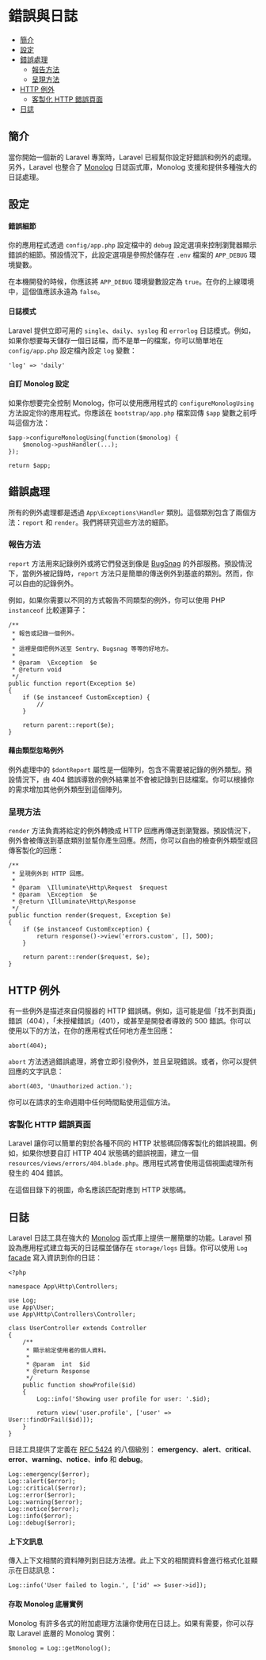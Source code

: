# 錯誤與日誌

- [簡介](#introduction)
- [設定](#configuration)
- [錯誤處理](#the-exception-handler)
    - [報告方法](#report-method)
    - [呈現方法](#render-method)
- [HTTP 例外](#http-exceptions)
    - [客製化 HTTP 錯誤頁面](#custom-http-error-pages)
- [日誌](#logging)

<a name="introduction"></a>
## 簡介

當你開始一個新的 Laravel 專案時，Laravel 已經幫你設定好錯誤和例外的處理。另外，Laravel 也整合了 [Monolog](https://github.com/Seldaek/monolog) 日誌函式庫，Monolog 支援和提供多種強大的日誌處理。

<a name="configuration"></a>
## 設定

#### 錯誤細節

你的應用程式透過 `config/app.php` 設定檔中的 `debug` 設定選項來控制瀏覽器顯示錯誤的細節。預設情況下，此設定選項是參照於儲存在 `.env` 檔案的 `APP_DEBUG` 環境變數。

在本機開發的時候，你應該將 `APP_DEBUG` 環境變數設定為 `true`。在你的上線環境中，這個值應該永遠為 `false`。

#### 日誌模式

Laravel 提供立即可用的 `single`、`daily`、`syslog` 和 `errorlog` 日誌模式。例如，如果你想要每天儲存一個日誌檔，而不是單一的檔案，你可以簡單地在 `config/app.php` 設定檔內設定 `log` 變數：

    'log' => 'daily'

#### 自訂 Monolog 設定

如果你想要完全控制 Monolog，你可以使用應用程式的 `configureMonologUsing` 方法設定你的應用程式。你應該在 `bootstrap/app.php` 檔案回傳 `$app` 變數之前呼叫這個方法：

    $app->configureMonologUsing(function($monolog) {
        $monolog->pushHandler(...);
    });

    return $app;

<a name="the-exception-handler"></a>
## 錯誤處理

所有的例外處理都是透過 `App\Exceptions\Handler` 類別。這個類別包含了兩個方法：`report` 和 `render`。我們將研究這些方法的細節。

<a name="report-method"></a>
### 報告方法

`report` 方法用來記錄例外或將它們發送到像是 [BugSnag](https://bugsnag.com) 的外部服務。預設情況下，當例外被記錄時，`report` 方法只是簡單的傳送例外到基底的類別。然而，你可以自由的記錄例外。

例如，如果你需要以不同的方式報告不同類型的例外，你可以使用 PHP `instanceof` 比較運算子：

    /**
     * 報告或記錄一個例外。
     *
     * 這裡是個把例外送至 Sentry、Bugsnag 等等的好地方。
     *
     * @param  \Exception  $e
     * @return void
     */
    public function report(Exception $e)
    {
        if ($e instanceof CustomException) {
            //
        }

        return parent::report($e);
    }

#### 藉由類型忽略例外

例外處理中的 `$dontReport` 屬性是一個陣列，包含不需要被記錄的例外類型。預設情況下，由 404 錯誤導致的例外結果並不會被記錄到日誌檔案。你可以根據你的需求增加其他例外類型到這個陣列。

<a name="render-method"></a>
### 呈現方法

`render` 方法負責將給定的例外轉換成 HTTP 回應再傳送到瀏覽器。預設情況下，例外會被傳送到基底類別並幫你產生回應。然而，你可以自由的檢查例外類型或回傳客製化的回應：

    /**
     * 呈現例外到 HTTP 回應。
     *
     * @param  \Illuminate\Http\Request  $request
     * @param  \Exception  $e
     * @return \Illuminate\Http\Response
     */
    public function render($request, Exception $e)
    {
        if ($e instanceof CustomException) {
            return response()->view('errors.custom', [], 500);
        }

        return parent::render($request, $e);
    }

<a name="http-exceptions"></a>
## HTTP 例外

有一些例外是描述來自伺服器的 HTTP 錯誤碼。例如，這可能是個「找不到頁面」錯誤（404），「未授權錯誤」（401），或甚至是開發者導致的 500 錯誤。你可以使用以下的方法，在你的應用程式任何地方產生回應：

    abort(404);

`abort` 方法透過錯誤處理，將會立即引發例外，並且呈現錯誤。或者，你可以提供回應的文字訊息：

    abort(403, 'Unauthorized action.');

你可以在請求的生命週期中任何時間點使用這個方法。

<a name="custom-http-error-pages"></a>
### 客製化 HTTP 錯誤頁面

Laravel 讓你可以簡單的對於各種不同的 HTTP 狀態碼回傳客製化的錯誤視圖。例如，如果你想要自訂 HTTP 404 狀態碼的錯誤視圖，建立一個 `resources/views/errors/404.blade.php`。應用程式將會使用這個視圖處理所有發生的 404 錯誤。

在這個目錄下的視圖，命名應該匹配對應到 HTTP 狀態碼。

<a name="logging"></a>
## 日誌

Laravel 日誌工具在強大的 [Monolog](http://github.com/seldaek/monolog) 函式庫上提供一層簡單的功能。Laravel 預設為應用程式建立每天的日誌檔並儲存在 `storage/logs` 目錄。你可以使用 `Log` [facade](/docs/{{version}}/facades) 寫入資訊到你的日誌：

    <?php

    namespace App\Http\Controllers;

    use Log;
    use App\User;
    use App\Http\Controllers\Controller;

    class UserController extends Controller
    {
        /**
         * 顯示給定使用者的個人資料。
         *
         * @param  int  $id
         * @return Response
         */
        public function showProfile($id)
        {
            Log::info('Showing user profile for user: '.$id);

            return view('user.profile', ['user' => User::findOrFail($id)]);
        }
    }

日誌工具提供了定義在 [RFC 5424](http://tools.ietf.org/html/rfc5424) 的八個級別： **emergency**、**alert**、**critical**、**error**、**warning**、**notice**、**info** 和 **debug**。

    Log::emergency($error);
    Log::alert($error);
    Log::critical($error);
    Log::error($error);
    Log::warning($error);
    Log::notice($error);
    Log::info($error);
    Log::debug($error);

#### 上下文訊息

傳入上下文相關的資料陣列到日誌方法裡。此上下文的相關資料會進行格式化並顯示在日誌訊息：

    Log::info('User failed to login.', ['id' => $user->id]);

#### 存取 Monolog 底層實例

Monolog 有許多各式的附加處理方法讓你使用在日誌上。如果有需要，你可以存取 Laravel 底層的 Monolog 實例：

    $monolog = Log::getMonolog();
